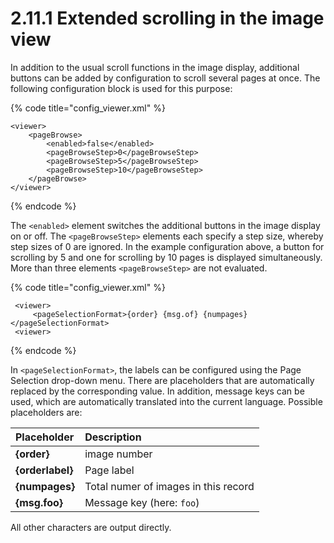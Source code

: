 # 2.11.1 Extended scrolling in the image view

In addition to the usual scroll functions in the image display, additional buttons can be added by configuration to scroll several pages at once. The following configuration block is used for this purpose:

{% code title="config\_viewer.xml" %}
```markup
<viewer>
    <pageBrowse>
        <enabled>false</enabled>
        <pageBrowseStep>0</pageBrowseStep>
        <pageBrowseStep>5</pageBrowseStep>
        <pageBrowseStep>10</pageBrowseStep>
    </pageBrowse>
</viewer>
```
{% endcode %}

The `<enabled>` element switches the additional buttons in the image display on or off. The `<pageBrowseStep>` elements each specify a step size, whereby step sizes of 0 are ignored. In the example configuration above, a button for scrolling by 5 and one for scrolling by 10 pages is displayed simultaneously. More than three elements `<pageBrowseStep>` are not evaluated.

{% code title="config\_viewer.xml" %}
```markup
 <viewer>
     <pageSelectionFormat>{order} {msg.of} {numpages}</pageSelectionFormat>
 <viewer>
```
{% endcode %}

In `<pageSelectionFormat>`, the labels can be configured using the Page Selection drop-down menu. There are placeholders that are automatically replaced by the corresponding value. In addition, message keys can be used, which are automatically translated into the current language. Possible placeholders are:

| Placeholder | Description |
| :--- | :--- |
| **{order}** | image number |
| **{orderlabel}** | Page label |
| **{numpages}** | Total numer of images in this record |
| **{msg.foo}** | Message key \(here: `foo`\) |

All other characters are output directly.

